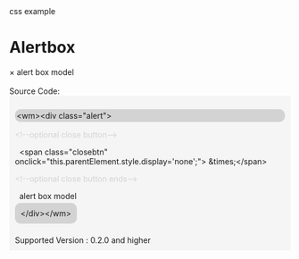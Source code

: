 <link rel="stylesheet" type="text/css" href="https://cdn.jsdelivr.net/gh/amalbenny/amalbenny@v0.2.2/wm/style.css">
<wm>
css example
<h1>Alertbox</h1>
<div class="alert">
  <span class="closebtn" onclick="this.parentElement.style.display='none';">&times;</span>
  alert box model
</div><br>
Source Code:<section class="cardBody"  style="background-color:whitesmoke;padding:10px;">
<p style="border-radius:10px;background-color:lightgray;padding:3px;">&lt;wm&gt;&lt;div class="alert"&gt;</p>
<span style="opacity:15%;">&lt;!--optional close button--&gt;<br></span>
<p>&nbsp; &lt;span class="closebtn" onclick="this.parentElement.style.display='none';"&gt;
&amp;times;&lt;/span&gt;</p>
<span style="opacity:15%;">&lt;!--optional close button ends--&gt;<br></span>

<p>&nbsp; alert box model</p><span style="background-color:lightgray;padding:10px;border-radius:10px;">&lt;/div&gt;&lt;/wm&gt;</span>
<br/></p>
<br>
<div> Supported Version : 0.2.0 and higher</div></section></wm>
